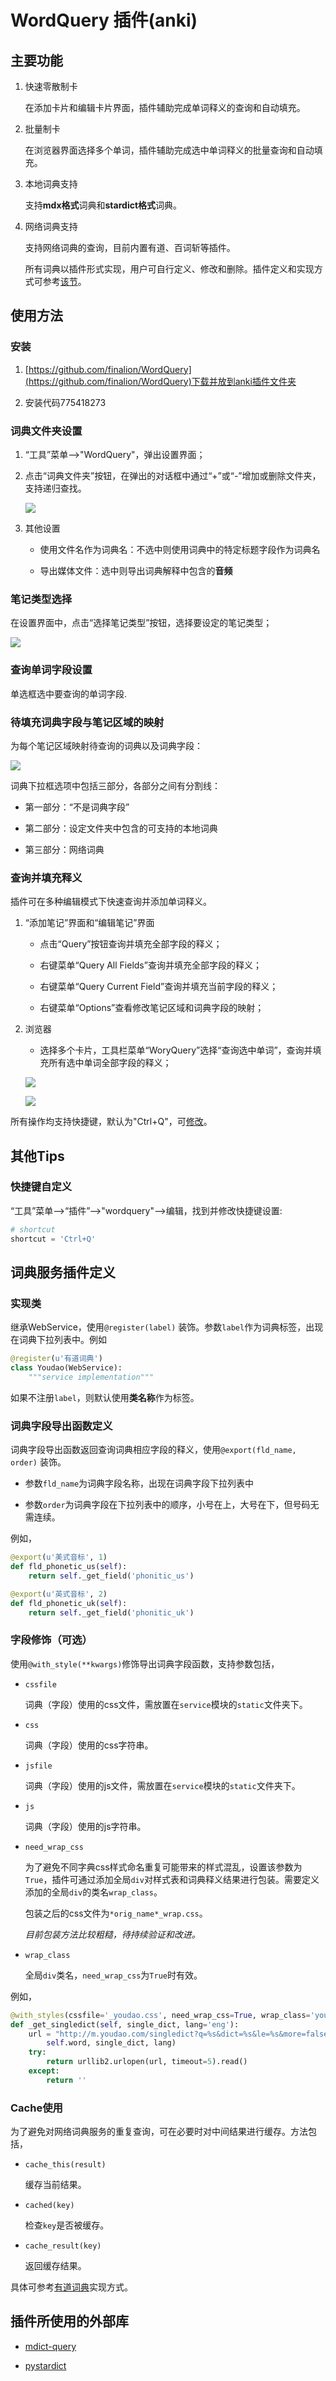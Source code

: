 # WordQuery 插件(anki)

## 主要功能

1. 快速零散制卡 

   在添加卡片和编辑卡片界面，插件辅助完成单词释义的查询和自动填充。 

2. 批量制卡 

   在浏览器界面选择多个单词，插件辅助完成选中单词释义的批量查询和自动填充。 

3. 本地词典支持

   支持**mdx格式**词典和**stardict格式**词典。

4. 网络词典支持  

   支持网络词典的查询，目前内置有道、百词斩等插件。
   
   所有词典以插件形式实现，用户可自行定义、修改和删除。插件定义和实现方式可参考[该节](#词典服务插件定义)。



## 使用方法

### 安装

1. [https://github.com/finalion/WordQuery](https://github.com/finalion/WordQuery)下载并放到anki插件文件夹

2. 安装代码775418273

### 词典文件夹设置

1. “工具”菜单-->"WordQuery"，弹出设置界面；

2. 点击“词典文件夹”按钮，在弹出的对话框中通过“+”或“-”增加或删除文件夹，支持递归查找。

    ![](screenshots/add_dict_folders.png)

3. 其他设置    

   - 使用文件名作为词典名：不选中则使用词典中的特定标题字段作为词典名
   
   - 导出媒体文件：选中则导出词典解释中包含的**音频**


### 笔记类型选择

在设置界面中，点击“选择笔记类型”按钮，选择要设定的笔记类型；   

![](screenshots/note_type.png)


### 查询单词字段设置

单选框选中要查询的单词字段.


### 待填充词典字段与笔记区域的映射

为每个笔记区域映射待查询的词典以及词典字段：   

![](screenshots/dicts.png)

词典下拉框选项中包括三部分，各部分之间有分割线：

- 第一部分：“不是词典字段”

- 第二部分：设定文件夹中包含的可支持的本地词典

- 第三部分：网络词典


### 查询并填充释义
    
插件可在多种编辑模式下快速查询并添加单词释义。   

1. “添加笔记”界面和“编辑笔记”界面

    - 点击“Query”按钮查询并填充全部字段的释义；

    - 右键菜单“Query All Fields”查询并填充全部字段的释义；

    - 右键菜单“Query Current Field”查询并填充当前字段的释义；

    - 右键菜单“Options”查看修改笔记区域和词典字段的映射；

2. 浏览器

    - 选择多个卡片，工具栏菜单“WoryQuery”选择“查询选中单词”，查询并填充所有选中单词全部字段的释义；

    ![](screenshots/editor.png)

    ![](screenshots/browser.png)

所有操作均支持快捷键，默认为"Ctrl+Q"，可[修改](###快捷键自定义)。


## 其他Tips

### 快捷键自定义

“工具”菜单-->“插件”-->"wordquery"-->编辑，找到并修改快捷键设置:

```python
# shortcut
shortcut = 'Ctrl+Q'
```


## 词典服务插件定义

### 实现类

继承WebService，使用```@register(label)``` 装饰。参数```label```作为词典标签，出现在词典下拉列表中。例如
```python
@register(u'有道词典')
class Youdao(WebService):
    """service implementation"""
```
如果不注册```label```，则默认使用**类名称**作为标签。

### 词典字段导出函数定义

词典字段导出函数返回查询词典相应字段的释义，使用```@export(fld_name, order)``` 装饰。

- 参数```fld_name```为词典字段名称，出现在词典字段下拉列表中

- 参数```order```为词典字段在下拉列表中的顺序，小号在上，大号在下，但号码无需连续。

例如，
```python
@export(u'美式音标', 1)
def fld_phonetic_us(self):
    return self._get_field('phonitic_us')

@export(u'英式音标', 2)
def fld_phonetic_uk(self):
    return self._get_field('phonitic_uk')
```

### 字段修饰（可选）

使用```@with_style(**kwargs)```修饰导出词典字段函数，支持参数包括，

- ```cssfile```

    词典（字段）使用的css文件，需放置在```service```模块的```static```文件夹下。

- ```css```

    词典（字段）使用的css字符串。

- ```jsfile```

    词典（字段）使用的js文件，需放置在```service```模块的```static```文件夹下。

- ```js```

    词典（字段）使用的js字符串。

- ```need_wrap_css```

    为了避免不同字典css样式命名重复可能带来的样式混乱，设置该参数为```True```，插件可通过添加全局```div```对样式表和词典释义结果进行包装。需要定义添加的全局```div```的类名```wrap_class```。

    包装之后的css文件为```*orig_name*_wrap.css```。

    *目前包装方法比较粗糙，待持续验证和改进。*

- ```wrap_class```

    全局```div```类名，```need_wrap_css```为```True```时有效。

例如，
```python
@with_styles(cssfile='_youdao.css', need_wrap_css=True, wrap_class='youdao')
def _get_singledict(self, single_dict, lang='eng'):
    url = "http://m.youdao.com/singledict?q=%s&dict=%s&le=%s&more=false" % (
        self.word, single_dict, lang)
    try:
        return urllib2.urlopen(url, timeout=5).read()
    except:
        return ''
```

### Cache使用

为了避免对网络词典服务的重复查询，可在必要时对中间结果进行缓存。方法包括，

- ```cache_this(result)```

    缓存当前结果。

- ```cached(key)```
    
    检查```key```是否被缓存。

- ```cache_result(key)```
        
    返回缓存结果。


具体可参考[有道词典](wquery/service/youdao.py)实现方式。    



## 插件所使用的外部库

- [mdict-query](https://github.com/mmjang/mdict-query)

- [pystardict](https://github.com/lig/pystardict)


